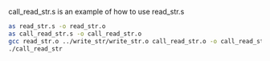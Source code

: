 call\_read\_str.s is an example of how to use read\_str.s

``` bash
as read_str.s -o read_str.o
as call_read_str.s -o call_read_str.o
gcc read_str.o ../write_str/write_str.o call_read_str.o -o call_read_str
./call_read_str
```
